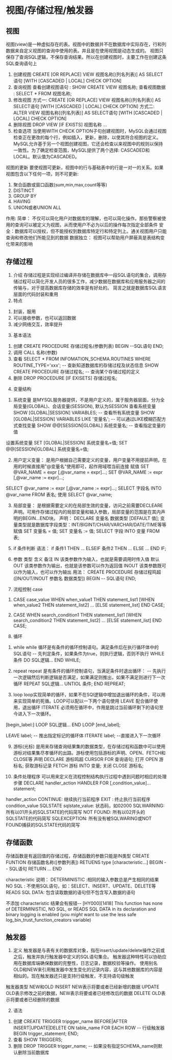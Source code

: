 # 视图/存储过程/触发器
## 视图
视图(view)是一种虚拟存在的表。视图中的数据并不在数据库中实际存在，行和列数据来自定义视图的查询中使用的表。并且是在使用视图是动态生成的。
视图只保存了查询SQL逻辑，不保存查询结果。所以在创建视图时，主要工作在创建这条SQL查询语句上
1. 创建视图
CREATE [OR REPLACE] VIEW 视图名称[(列名列表)] AS SELECT语句 [WITH [CASCADED | LOCAL] CHECK OPTION]
2. 查询视图
查看创建视图语句 : SHOW CREATE VIEW 视图名称;
查看视图数据 : SELECT * FROM 视图名称;
3. 修改视图
方式一: CREATE [OR REPLACE] VIEW 视图名称[(列名列表)] AS SELECT语句 [WITH [CASCADED | LOCAL] CHECK OPTION]
方式二: ALTER VIEW 视图名称[(列名列表)] AS SELECT语句 [WITH [CASCADED | LOCAL] CHECK OPTION]
4. 删除视图
DROP VIEW [IF EXISTS] 视图名称 ...
5. 检查选项
当使用WITH CHECK OPTION子句创建视图时，MySQL会通过视图检查正在更改的每个行，例如插入，更新，删除，以使其符合视图的定义。MySQL允许基于另一个视图创建视图，它还会检查以来视图中的规则以保持一致性。为了确定检查范围，MySQL提供了两个选择: CASCADED和LOCAL。默认值为CASCADED。

视图的更新
要使视图可更新，视图中的行与基础表中的行是一对一的关系。如果视图包含以下任何一项，则不可更新:
1. 聚合函数或窗口函数(sum,min,max,count等等)
2. DISTINCT
3. GROUP BY
4. HAVING
5. UNION或者UNION ALL

作用:
简单： 不仅可以简化用户对数据库的理解，也可以简化操作。那些警察被使用的查询可以被定义为视图，从而使用户不必为以后的操作每次指定全部条件
安全：数据库可以授权，但不能授权到数据库特定行和特定列上。通关视图用户只能查询和修改他们所能见到的数据
数据独立： 视图可以帮助用户屏蔽真是表结构变化带来的影响

## 存储过程
1. 介绍
存储过程是实现经过编译并存储在数据库中一段SQL语句的集合，调用存储过程可以简化开发人员的很多工作，减少数据在数据库和应用服务器之间的传输与，对于提高数据库存储的效率是有好处的。
简言之就是数据库SQL语言层面的代码封装和重用
2. 特点
1) 封装，服用
2) 可以接收参数，也可以返回数据
3) 减少网络交互，效率提升

3. 基本语法
1) 创建
CREATE PROCEDURE 存储过程名(参数列表)
BEGIN
    --SQL语句
END;
2) 调用
CALL 名称(参数)
3) 查看
SELECT * FROM INFOMATION_SCHEMA.ROUTINES WHERE ROUTINE_TYPE='xxx'; -- 查新知道数据库的存储过程及状态信息
SHOW CREATE PROCEDURE 存储过程名; -- 查询某个存储过程的定义
4) 删除
DROP PROCEDURE [IF EXISETS] 存储过程名;

<!-- 注：在命令行中，执行创建存储过程的SQL时，需要通过关键字delimiter来分隔存储过程体的结束 -->
4. 变量结构
1) 系统变量 是MYSQL服务器提供，不是用户定义的，属于服务器层面，分为全局变量(GLOBAL)、会话变量(SESSION), 默认为SESSION
查看系统变量
SHOW [GLOBAL|SESSION] VARIABLES; -- 查看所有系统变量
SHOW [GLOBAL|SESSION] VARIABLES LIKE '变量名'; -- 可以通过LIKE模糊匹配方式查找变量
SHOW @@[SESSION|GLOBAL] 系统变量名; -- 查看指定变量的值

设置系统变量
SET [GLOBAL|SESSION] 系统变量名=值;
SET @@[SESSION|GLOBAL] 系统变量名=值;

2) 用户定义变量： 是用户根据自己需要定义的变量，用户变量不用提前声明，在用的时候直接用"@变量名"使用即可，起作用域喂当前连接
赋值
SET @VAR_NAME = expr [,@var_name = expr]...;
SET @VAR_NAME := expr [,@var_name := expr]...;

SELECT @var_name := expr [,@var_name := expr]...;
SELECT 字段名 INTO @var_name FROM 表名;
使用
SELECT @var_name;

3) 局部变量： 是根据需要定义的在局部生效的变量，访问之前需要DECLEARE声明。可用作存储过程内的局部变量和输入参数，局部变量的范围是在其内声明的BEGIN...END块。
声明：
DECLARE 变量名 数据类型 [DEFAULT 值];
变量类型就是数据库字段类型：INT/BIGINT/CHAR/VARCHAR/DATE/TIME等等
赋值
SET 变量名 = 值;
SET 变量名 := 值;
SELECT 字段 INTO 变量 FROM 表;

5. if 条件判断
语法：
if 条件1 THEN
...
ELSEIF 条件2 THEN
...
ELSE
...
END IF;

6. 参数
类型        含义                                        备注
IN          该类参数作为输入，也就是需要调用时传入值        默认
OUT         该类参数作为输出，也就是该参数可以作为返回值
INOUT       该类参数既可以作为输入，也可以作为输出
用法：
CREATE PROCEDURE 存储过程鸣超([IN/OUT/INOUT 参数名 数据类型])
BEGIN
    -- SQL语句
END;

7. 流程控制 case
1) CASE case_value
    WHEN when_value1 THEN statement_list1
    [WHEN when_value2 THEN statement_list2] ...
    [ELSE statement_list]
END CASE;

2) CASE
    WHEN search_condition1 THEN statement_list1
    [WHEN search_condition2 THEN statement_list2] ...
    [ELSE statement_list]
END CASE;

8. 循环
1) while 
while 循环是有条件的循环控制语句。满足条件后在执行循环体中的SQL语句
-- 先判定条件，如果条件为true，则执行逻辑，否则不执行
WHILE 条件 DO
    SQL逻辑...
END WHILE;

2) repeat
repeat 是有条件的循环控制语句，当满足条件时退出循环：
-- 先执行一次逻辑然后判断逻辑是否满足，如果满足则推出，如果不满足则进行下一次循环
REPEAT 
    SQL逻辑... 
    UNTIOL 条件; 
END REPREAT;

3) loop
loop实现简单的循环，如果不在SQl逻辑中增加退出循环的条件，可以用来实现简单的死循。LOOP可以配以一下两个语句使用
LEAVE 配合循环使用，退出循环
ITERATE 必须用在循环中，作用是跳过当前循环剩下的语句至今进入下一次循环。

[begin_label:] LOOP
    SQL逻辑...
END LOOP [end_label];

LEAVE label; -- 推出指定标记的循环体
ITERATE label; --直接进入下一次循环


9. 游标(光标)
是用来存储查询结果集的数据类型，在存储过程和函数中可以使用游标对结果集尽孝循环的出路。游标使用包括游标的声明、OPEN、FETCH和CLOSE等
声明
DECLARE 游标鸣超 CURSOR FOR 查询语句;
打开
OPEN 游标名;
获取游标记录
FETCH 游标 INTO 变量;
关闭
CLOSE 游标名;

10. 条件处理程序
可以用来定义在流程控制结构执行过程中遇到问题时相应的处理步骤
DECLARE handler_action HANDLER FOR [,condition_value]... statement;

handler_action
    CONTINUE: 继续执行当前程序
    EXIT : 终止执行当前程序
condition_value
    SQLSTATE sqlstate_value: 状态码，如02000
    SQLWARNING: 所有以01开头的SQLSTATE的代码简写
    NOT FOUND: 所有以02开头的SQLSTATE的代码简写
    SQLEXCEPTION: 所有没有被SQLWARING或NOT FOUND捕获的SQLSTATE代码的简写

## 存储函数
存储函数是有返回值的存储过程，存储函数的参数只能是IN类型
CREATE FUNTION 存储函数名称([参数列表])
RETUENS type [characteristic...]
BEGIN
    -- SQL语句
    RETURN ...
END

characteristic 说明：
DETERMINISTIC :相同的输入参数总是产生相同的结果
NO SQL : 不使用SQL语句，如：SELECT、INSERT、UPDATE、DELETE等
READS SQL DATA: 包含读取数据的语句但不包含写入数据的语句

不添加 characteristic 结果会有报错-- [HY000][1418] This function has none of DETERMINISTIC, NO SQL, or READS SQL DATA in its declaration and binary logging is enabled (you *might* want to use the less safe log_bin_trust_function_creators variable)

## 触发器
1. 定义
触发器是与表有关的数据库对象，指在insert/update/delete操作之前或之后，触发并执行触发器中定义的SQL语句集合。
触发器这种特性可以协助应用在数据库端确保数据的完整性，日志记录，数据校验等操作。
使用别名OLD和NEW来引用触发器中发生变化的记录内容，这与其他数据库的内容是相似的。现在触发器还只是支持行级触发，不支持语句级触发

触发器类型      NEW和OLD
INSERT          NEW表示将要或者已经新增的数据
UPDATE          OLD表示修改之前的数据，NEW表示将要或者已经修改后的数据
DELETE          OLD表示将要或者已经删除的数据

2. 语法
1) 创建
CREATE TRIGGER tripgger_name
BEFORE|AFTER INSERT|UPDATE|DELETE ON table_name FOR EACH ROW -- 行级触发器
BEGIN
    trigger_statement;
END;
2) 查看
SHOW TRIGGERS;
3) 删除
DROP TRIGGER trigger_name; -- 如果没有指定SCHEMA_name则默认删除当前数据库